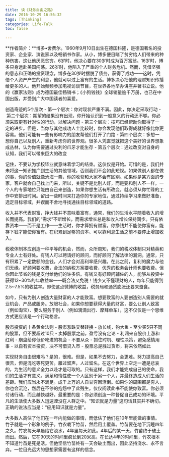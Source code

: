 ```yaml
---
title: 读《财务自由之路》
date: 2016-10-29 16:56:32
tags: [Thinking]
categories: Life-Talk
toc: false

---
```


**作者简介：**博多•舍费尔。1960年9月10日出生在德国科隆，是德国著名的投资家、企业家、演说家以及畅销书作家。从小，博多便目睹了贫穷给人们带来的种种伤害，这让他厌恶贫穷。6岁时，他决心要在30岁时成为百万富翁。16岁时，博多只身远赴美国闯荡。26岁时，他陷入了严重的个人财务危机。然而，凭借坚强的意志和正确的投资理念，博多在30岁时摆脱了债务，获得了成功——这时，凭借个人资产产生的利息，他就可以过上富有的生活。博多决心把他的理财知识传播给更多的人。他开始频频参加电视访谈节目，在世界各地举办讲座并著书立说。他的《赢家法则》成为德国最佳畅销书；《小狗钱钱》全球销量逾千万册，也已在中国出版，并受到广大中国读者的喜爱。

创造奇迹的5个层次
- 第一个层次：你对现状严重不满。因此，你决定采取行动
- 第二个层次：期望的结果没有出现，你开始认识到一般意义的行动还不够。你必须采取更有针对性的行动，以解决问题
- 第三个层次：技巧已经帮助你取得了一定的进步。但是，当你与其他成功人士比较时，你会发现他们取得成就好像比你更容易。他们可能有一些有影响力的朋友帮他们打开了门路
- 第四个层次：多想一想你自己以及别人，重新考虑你的世界观。很多人凭直觉就把这个美好的世界想象成丛林，认为你需要通过尖利的爪牙才能生存
- 第五个层次：通过改变对自身的认知，我们可以带来巨大的改变

记住，不要认为学校毕业就意味着学习的结束。这仅仅是开始。可惜的是，我们并未将这一知识推广到生活的其他领域，否则我们不会如此短视。如果做别人都在做的事，你的价值就像沧海一粟，你的收获和大家不会有区别。如果你是某方面的专家，客户就会自己找上门来，所以，关键不是比别人好，而是要和别人不一样。一个人的专家地位只能由自己来创造，如果你想生活有所改变，就必须从你忙碌的工作中安排出时间。留出一些时间来打造你的专家地位，通过持续学习来做好准备，选定目标领域，并锲而不舍地寻找通往目标领域的道路。

收入并不代表财富，挣大钱并不意味着富有，通常，我们的生活水平随着收入的增长而提高。我们的“需求”不断增长，而需求增长总是和收入增长保持同步。只有依靠资本——而不是工作——生活时，你才算拥有财富。你挣钱并不能使你富有，能存下钱才能使你富有。在积累到足够的资本、可以靠利息生活之前不要停止增加收入。

税收体制本应创造一种平等的机会，然而，众所周知，我们的税收体制只对精英和专业人士有好处。有钱人可以聘请好的顾问，而好顾问了解法律的漏洞。通常，只有积累了一定数额的金钱，人们才会对高利率感兴趣。在此之前，复利的魔力与他们无缘。好顾问要收费，合法的纳税方案要收费，优秀的税务会计师也要收费。但你因此节省的钱是支付给他们的许多倍。有钱又有好顾问辅佐的人，能够从投资中获得12~30%的年收益率——既合法又免税！钱少又不懂理财的人，每年只能得到2.5~7.5%的收益率。即使这点微博的收益，税务局和通货膨胀还要来蚕食。

如今，只有为别人创造大量财富的人才能致富。想要致富的人要创造别人需要的就业机会、产品或服务。放眼社会，如果你想要获得大量的财富，要么让别人致富（例如淘宝）、要么服务于别人（例如滴滴出行、摩拜单车），这不仅仅是一个思维方式更应该是一个行动格言。

股市投资的十条黄金法则
- 股市涨跌交替转换
- 放长线，钓大鱼
- 至少买5只不同的股票，但不要超过10只
- 卖掉股票之前，盈亏没有定论
- 利润来自股价上涨和红利
- 崩盘给你低价吃进的机会
- 不要从众
- 抓住时机、理性决策，避免感情用事
- 以自有资本投资，决不可借贷入市
- 股票总是胜过货币，将来依然如此

实现财务自由很难吗？是的，很难。但是，如果不去努力，会更难。努力提高自己很苦，但是混吃等死更苦。雁过留声，人过留名。在这个世界上空走一遭是悲哀的，为生活的意义全力以赴才是可取的。只有这样，我们才能完成自己的使命，我们的生活才有意义。满足和惰性使一个人区别于另一个人，并最终造成人们生活的差距。我们应当永不满足。成千上万的人自甘穷困潦倒。如果你的周围都是穷人，你也会沉沦，然后在不停的抱怨中了此残生。仅仅阅读此书不能使你致富。你必须付诸行动，而且越快越好。最重要的是：你必须创造一种督促自己成功的环境。平凡的生活使大多数人迅速湮没在人群之中。“知识就是力量”这句话其实并不确切。正确的说法应当是：“应用知识就是力量”。

大多数人高估了他们在一年内能做的事情，而低估了他们在10年里能做的事情。竹子就是一个形象的例子。竹农栽下竹苗，然后用土覆盖。竹苗要在地下沉睡四年之久。竹农每天早晨给它浇水，4年里每天如此。4年后的某一天，竹苗终于破土而出。然后，它在90天的时间里疯长到20米高。在长达4年的时间里，竹农根本不知道竹苗是死是活。但他坚信竹苗终有一天会破土而出，因此坚持浇水、永不言弃。一位目光远大的思想家需要有这样的信念。